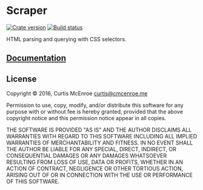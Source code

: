 # Scraper

[![Crate version][crate-badge]][crate]
[![Build status][travis-badge]][travis]

[crate]: https://crates.io/crates/scraper
[travis]: https://travis-ci.org/programble/scraper
[crate-badge]: https://img.shields.io/crates/v/scraper.svg
[travis-badge]: https://img.shields.io/travis/programble/scraper.svg

HTML parsing and querying with CSS selectors.

## [Documentation][docs]

[docs]: https://cmcenroe.me/scraper/scraper

## License

Copyright © 2016, Curtis McEnroe <curtis@cmcenroe.me>

Permission to use, copy, modify, and/or distribute this software for any
purpose with or without fee is hereby granted, provided that the above
copyright notice and this permission notice appear in all copies.

THE SOFTWARE IS PROVIDED "AS IS" AND THE AUTHOR DISCLAIMS ALL WARRANTIES
WITH REGARD TO THIS SOFTWARE INCLUDING ALL IMPLIED WARRANTIES OF
MERCHANTABILITY AND FITNESS. IN NO EVENT SHALL THE AUTHOR BE LIABLE FOR
ANY SPECIAL, DIRECT, INDIRECT, OR CONSEQUENTIAL DAMAGES OR ANY DAMAGES
WHATSOEVER RESULTING FROM LOSS OF USE, DATA OR PROFITS, WHETHER IN AN
ACTION OF CONTRACT, NEGLIGENCE OR OTHER TORTIOUS ACTION, ARISING OUT OF
OR IN CONNECTION WITH THE USE OR PERFORMANCE OF THIS SOFTWARE.
